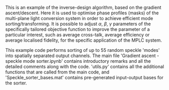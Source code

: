 This is an example of the inverse-design algorithm, based on the gradient ascent/descent. Here it is used to optimise phase profiles (masks) of the multi-plane light conversion system in order to achieve efficient mode sorting/transforming. It is possible to adjust $\alpha$, $\beta$, $\gamma$ parameters of the specifically tailored objective function to improve the parameter of a particular interest, such as average cross-talk, average efficiency or average localised fidelity, for the specific application of the MPLC system. 

This example code performs sorting of up to 55 random speckle 'modes' into spatially separated output channels. 
The main file 'Gradient ascent - speckle mode sorter.ipynb' contains introductory remarks and all the detailed comments along with the code. 
'utils.py' contains all the additional functions that are called from the main code, and 'Speckle_sorter_bases.mat' contains pre-generated input-output bases for the sorter.